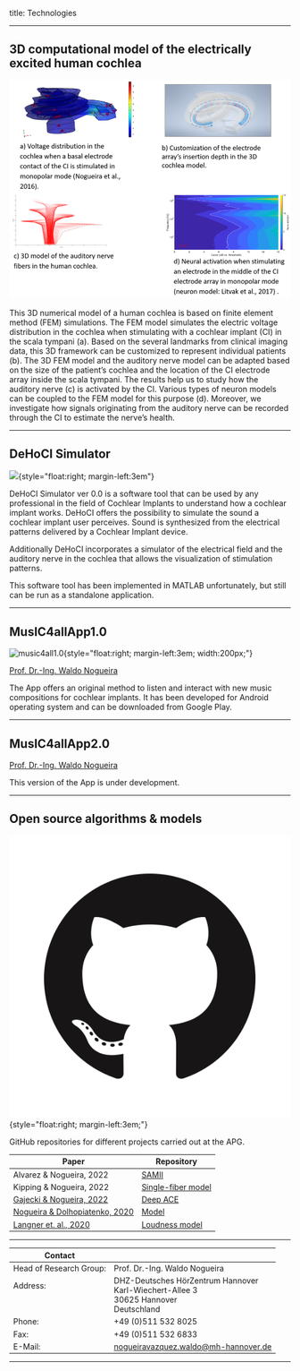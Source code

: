 title: Technologies

- - -

##  3D computational model of the electrically excited human cochlea

<p align="center">
  <img width="600" src="technologies/3D_models.png">
</p>

This 3D numerical model of a human cochlea is based on finite element method (FEM) simulations. The FEM model simulates the electric voltage distribution in the cochlea when stimulating with a cochlear implant (CI) in the scala tympani (a). Based on the several landmarks from clinical imaging data, this 3D framework can be customized to represent individual patients (b). The 3D FEM model and the auditory nerve model can be adapted based on the size of the patient’s cochlea and the location of the CI electrode array inside the scala tympani. The results help us to study how the auditory nerve (c) is activated by the CI. Various types of neuron models can be coupled to the FEM model for this purpose (d). Moreover, we investigate how signals originating from the auditory nerve can be recorded through the CI to estimate the nerve’s health. 

- - -

##  DeHoCI Simulator

![](technologies/dehocisim.png){style="float:right; margin-left:3em"}

DeHoCI Simulator ver 0.0 is a software tool that can be used by any professional in the field of Cochlear Implants to understand how a cochlear implant works. DeHoCI offers the possibility to simulate the sound a cochlear implant user perceives. Sound is synthesized from the electrical patterns delivered by a Cochlear Implant device.

Additionally DeHoCI incorporates a simulator of the electrical field and the auditory nerve in the cochlea  that allows the visualization of stimulation patterns.

This software tool has been implemented in MATLAB unfortunately, but still can be run as a standalone application.

---


## MusIC4allApp1.0

![music4all1.0](technologies/music4all1.0.png){style="float:right; margin-left:3em; width:200px;"}

[Prof. Dr.-Ing. Waldo Nogueira](nogueira.md)

The App offers an original method to listen and interact with new music compositions for cochlear implants. It has been developed for Android operating system and  can be downloaded from Google Play.

- - -

## MusIC4allApp2.0

[Prof. Dr.-Ing. Waldo Nogueira](nogueira.md)

This version of the App is under development. 

- - -

## Open source algorithms & models

![music4all1.0](technologies/github.png){style="float:right; margin-left:3em;"}

GitHub repositories for different projects carried out at the APG.

| Paper                   |Repository                  |
| ------------------------|--------------------------- |
|Alvarez & Nogueira, 2022 | [SAMII](https://github.com/APGDHZ/Single-fiber-EAS-model)|
|Kipping & Nogueira, 2022 | [Single-fiber model](https://github.com/APGDHZ/Single-fiber-EAS-model)|
|[Gajecki & Nogueira, 2022](https://ieeexplore.ieee.org/document/9746963)| [Deep ACE](https://github.com/APGDHZ/DeepAC)
|[Nogueira & Dolhopiatenko, 2020](https://ieeexplore.ieee.org/document/9054021)| [Model](https://github.com/APGDHZ/SelectiveAttentionDNN)|
|[Langner et. al., 2020](https://www.sciencedirect.com/science/article/pii/S0378595520303622?via%3Dihub)| [Loudness model](https://github.com/APGDHZ/LoudnessModel)|

---

| Contact                 |                            |
| ------------------------|--------------------------- |
| Head of Research Group:<br>          | Prof. Dr.-Ing. Waldo Nogueira|
| Address: <br><br><br>   | DHZ-Deutsches HörZentrum Hannover<br> Karl-Wiechert-Allee 3 <br> 30625 Hannover <br> Deutschland |
| Phone:                  | +49 (0)511 532 8025 |
| Fax:                    | +49 (0)511 532 6833 |
| E-Mail:                 |<nogueiravazquez.waldo@mh-hannover.de>|


---


